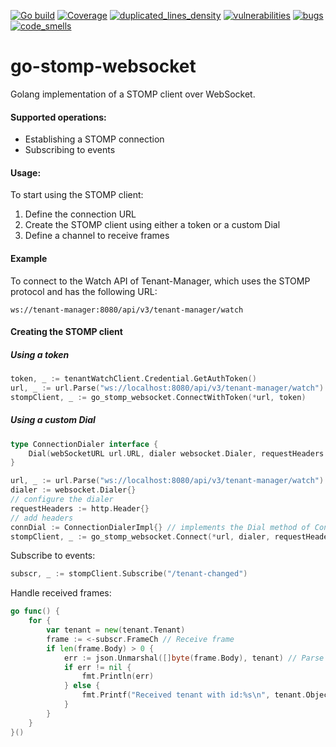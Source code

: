 [![Go build](https://github.com/Netcracker/qubership-core-lib-go-stomp-websocket/actions/workflows/go-build.yml/badge.svg)](https://github.com/Netcracker/qubership-core-lib-go-stomp-websocket/actions/workflows/go-build.yml)
[![Coverage](https://sonarcloud.io/api/project_badges/measure?metric=coverage&project=Netcracker_qubership-core-lib-go-stomp-websocket)](https://sonarcloud.io/summary/overall?id=Netcracker_qubership-core-lib-go-stomp-websocket)
[![duplicated_lines_density](https://sonarcloud.io/api/project_badges/measure?metric=duplicated_lines_density&project=Netcracker_qubership-core-lib-go-stomp-websocket)](https://sonarcloud.io/summary/overall?id=Netcracker_qubership-core-lib-go-stomp-websocket)
[![vulnerabilities](https://sonarcloud.io/api/project_badges/measure?metric=vulnerabilities&project=Netcracker_qubership-core-lib-go-stomp-websocket)](https://sonarcloud.io/summary/overall?id=Netcracker_qubership-core-lib-go-stomp-websocket)
[![bugs](https://sonarcloud.io/api/project_badges/measure?metric=bugs&project=Netcracker_qubership-core-lib-go-stomp-websocket)](https://sonarcloud.io/summary/overall?id=Netcracker_qubership-core-lib-go-stomp-websocket)
[![code_smells](https://sonarcloud.io/api/project_badges/measure?metric=code_smells&project=Netcracker_qubership-core-lib-go-stomp-websocket)](https://sonarcloud.io/summary/overall?id=Netcracker_qubership-core-lib-go-stomp-websocket)

# go-stomp-websocket

Golang implementation of a STOMP client over WebSocket.

#### Supported operations:

* Establishing a STOMP connection
* Subscribing to events

#### Usage:

To start using the STOMP client:

1. Define the connection URL
2. Create the STOMP client using either a token or a custom Dial
3. Define a channel to receive frames

#### Example

To connect to the Watch API of Tenant-Manager, which uses the STOMP protocol and has the following URL:

```
ws://tenant-manager:8080/api/v3/tenant-manager/watch
```

#### Creating the STOMP client

##### Using a token

```go
token, _ := tenantWatchClient.Credential.GetAuthToken()
url, _ := url.Parse("ws://localhost:8080/api/v3/tenant-manager/watch")
stompClient, _ := go_stomp_websocket.ConnectWithToken(*url, token)
```

##### Using a custom Dial

```go
type ConnectionDialer interface {
    Dial(webSocketURL url.URL, dialer websocket.Dialer, requestHeaders http.Header) (*websocket.Conn, *http.Response, error)
}
```

```go
url, _ := url.Parse("ws://localhost:8080/api/v3/tenant-manager/watch")
dialer := websocket.Dialer{}
// configure the dialer
requestHeaders := http.Header{}
// add headers
connDial := ConnectionDialerImpl{} // implements the Dial method of ConnectionDialer interface
stompClient, _ := go_stomp_websocket.Connect(*url, dialer, requestHeaders, connDial)
```

Subscribe to events:

```go
subscr, _ := stompClient.Subscribe("/tenant-changed")
```

Handle received frames:

```go
go func() {
    for {
        var tenant = new(tenant.Tenant)
        frame := <-subscr.FrameCh // Receive frame
        if len(frame.Body) > 0 {
            err := json.Unmarshal([]byte(frame.Body), tenant) // Parse the frame body into Tenant structure
            if err != nil {
                fmt.Println(err)
            } else {
                fmt.Printf("Received tenant with id:%s\n", tenant.ObjectId)
            }
        }
    }
}()
```
